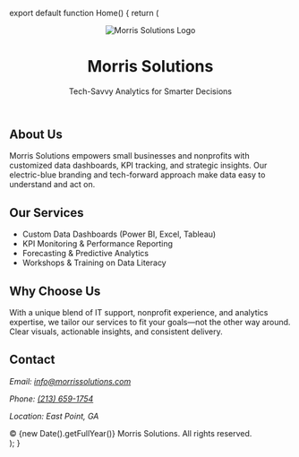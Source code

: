 export default function Home() {
return (
<div className="min-h-screen bg-white text-gray-900 p-6">
<header className="text-center py-10">
<img src="/morris-solutions-logo.png" alt="Morris Solutions Logo" width={120} height={120} className="mx-auto mb-4" />
<h1 className="text-4xl font-bold text-blue-600">Morris Solutions</h1>
<p className="text-lg mt-2">Tech-Savvy Analytics for Smarter Decisions</p>
</header>


<section className="max-w-4xl mx-auto grid gap-10 md:grid-cols-2 sm:grid-cols-1">
<div>
<h2 className="text-2xl font-semibold text-blue-500 mb-2">About Us</h2>
<p>
Morris Solutions empowers small businesses and nonprofits with customized data dashboards, KPI tracking,
and strategic insights. Our electric-blue branding and tech-forward approach make data easy to understand
and act on.
</p>
</div>


<div>
<h2 className="text-2xl font-semibold text-blue-500 mb-2">Our Services</h2>
<ul className="list-disc pl-5">
<li>Custom Data Dashboards (Power BI, Excel, Tableau)</li>
<li>KPI Monitoring & Performance Reporting</li>
<li>Forecasting & Predictive Analytics</li>
<li>Workshops & Training on Data Literacy</li>
</ul>
</div>


<div>
<h2 className="text-2xl font-semibold text-blue-500 mb-2">Why Choose Us</h2>
<p>
With a unique blend of IT support, nonprofit experience, and analytics expertise, we tailor our services
to fit your goals—not the other way around. Clear visuals, actionable insights, and consistent delivery.
</p>
</div>


<div>
<h2 className="text-2xl font-semibold text-blue-500 mb-2">Contact</h2>
<address className="not-italic">
<p>Email: <a href="mailto:info@morrissolutions.com" className="text-blue-600">info@morrissolutions.com</a></p>
<p>Phone: <a href="tel:+12136591754" className="text-blue-600">(213) 659-1754</a></p>
<p>Location: East Point, GA</p>
</address>
</div>
</section>


<footer className="text-center mt-12 text-sm text-gray-500">
&copy; {new Date().getFullYear()} Morris Solutions. All rights reserved.
</footer>
</div>
);
}

